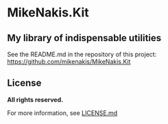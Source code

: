 # MikeNakis.Kit
## My library of indispensable utilities

<!--- PEARL: nuget does not support any HTML in markdown, and it does not support images at all, not even in markdown syntax. -->

See the README.md in the repository of this project: https://github.com/mikenakis/MikeNakis.Kit

## License

**All rights reserved.**

For more information, see [LICENSE.md](LICENSE.md)
